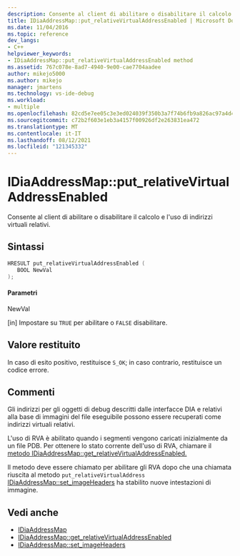 ```yaml
---
description: Consente al client di abilitare o disabilitare il calcolo e l'uso di indirizzi virtuali relativi.
title: IDiaAddressMap::put_relativeVirtualAddressEnabled | Microsoft Docs
ms.date: 11/04/2016
ms.topic: reference
dev_langs:
- C++
helpviewer_keywords:
- IDiaAddressMap::put_relativeVirtualAddressEnabled method
ms.assetid: 767c078e-8ad7-4940-9e00-cae7704aadee
author: mikejo5000
ms.author: mikejo
manager: jmartens
ms.technology: vs-ide-debug
ms.workload:
- multiple
ms.openlocfilehash: 82cd5e7ee05c3e3ed024039f350b3a7f74b6fb9a826ac97a4d4ff0008b7cdb6e
ms.sourcegitcommit: c72b2f603e1eb3a4157f00926df2e263831ea472
ms.translationtype: MT
ms.contentlocale: it-IT
ms.lasthandoff: 08/12/2021
ms.locfileid: "121345332"
---
```

# <a name="idiaaddressmapput_relativevirtualaddressenabled"></a>IDiaAddressMap::put_relativeVirtualAddressEnabled
Consente al client di abilitare o disabilitare il calcolo e l'uso di indirizzi virtuali relativi.

## <a name="syntax"></a>Sintassi

```C++
HRESULT put_relativeVirtualAddressEnabled ( 
   BOOL NewVal
);
```

#### <a name="parameters"></a>Parametri
 NewVal

[in] Impostare su `TRUE` per abilitare o `FALSE` disabilitare.

## <a name="return-value"></a>Valore restituito
 In caso di esito positivo, restituisce `S_OK`; in caso contrario, restituisce un codice errore.

## <a name="remarks"></a>Commenti
 Gli indirizzi per gli oggetti di debug descritti dalle interfacce DIA e relativi alla base di immagini del file eseguibile possono essere recuperati come indirizzi virtuali relativi.

 L'uso di RVA è abilitato quando i segmenti vengono caricati inizialmente da un file PDB. Per ottenere lo stato corrente dell'uso di RVA, chiamare il [metodo IDiaAddressMap::get_relativeVirtualAddressEnabled.](../../debugger/debug-interface-access/idiaaddressmap-get-relativevirtualaddressenabled.md)

 Il metodo deve essere chiamato per abilitare gli RVA dopo che una chiamata riuscita al metodo `put_relativeVirtualAddress` [IDiaAddressMap::set_imageHeaders](../../debugger/debug-interface-access/idiaaddressmap-set-imageheaders.md) ha stabilito nuove intestazioni di immagine.

## <a name="see-also"></a>Vedi anche
- [IDiaAddressMap](../../debugger/debug-interface-access/idiaaddressmap.md)
- [IDiaAddressMap::get_relativeVirtualAddressEnabled](../../debugger/debug-interface-access/idiaaddressmap-get-relativevirtualaddressenabled.md)
- [IDiaAddressMap::set_imageHeaders](../../debugger/debug-interface-access/idiaaddressmap-set-imageheaders.md)
